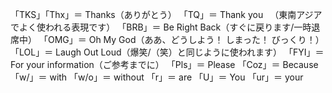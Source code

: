 「TKS」「Thx」＝ Thanks（ありがとう）
「TQ」＝ Thank you 　（東南アジアでよく使われる表現です）
「BRB」＝ Be Right Back（すぐに戻ります/一時退席中）
「OMG」＝ Oh My God（ああ、どうしよう！ しまった！ びっくり！）
「LOL」＝ Laugh Out Loud（爆笑/（笑）と同じように使われます）
「FYI」＝ For your information（ご参考までに）
「Pls」＝ Please
「Coz」＝ Because
「w/」＝ with
「w/o」＝ without
「r」＝ are
「U」＝ You
「ur」＝ your
